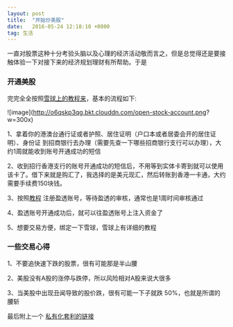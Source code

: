 ```yaml
---
layout: post
title:  "开始炒美股"
date:   2016-05-24 12:18:10 +0800
tag: 生活
---
```


一直对股票这种十分考验头脑以及心理的经济活动敬而言之，但是总觉得还是要接触体验一下对接下来的经济规划理财有所帮助。于是


### 开通美股

完完全全按照[雪球上的教程来](https://xueqiu.com/3037882447/36294668)，基本的流程如下:

![image](http://o6qskp3qg.bkt.clouddn.com/open-stock-account.png? w=300x)

1、拿着你的港澳台通行证或者护照、居住证明（户口本或者居委会开的居住证明）、身份证 到招商银行去办理（需要先查一下哪些招商银行支行可以办理），大约1周就能收到账号开通成功的短信

<!-- more -->

2、收到招行香港支行的账号开通成功的短信后，不用等到实体卡寄到就可以使用该卡了。借下来就是购汇了，我选择的是美元现汇，然后转账到香港一卡通，大约需要手续费150块钱。

3、按照[教程](https://xueqiu.com/3037882447/36294668) 注册盈透账号，等待盈透的审核，通常也是1周时间审核通过

4、盈透账号开通成功后，就可以往盈透账号上注入资金了

5、想要交易方便，绑定一下雪球，雪球上有详细的教程


### 一些交易心得

1、不要追快速下跌的股票，很有可能那是半山腰

2、美股没有A股的涨停与跌停，所以风险相对A股来说大很多

3、当美股中出现丑闻导致的股价跌，很有可能一下子就跌 50%，也就是所谓的腰斩

最后附上一个 [私有化套利的链接](http://mbo.rattletrap.cn/)

